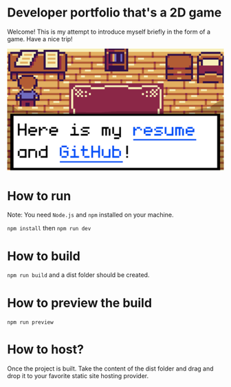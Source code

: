 # Developer portfolio that's a 2D game

Welcome! This is my attempt to introduce myself briefly in the form of a game. Have a nice trip!

![A screenshot of the project](./developerportfoliothumbnail.png)

# How to run

Note: You need `Node.js` and `npm` installed on your machine.

`npm install` then `npm run dev`

# How to build

`npm run build` and a dist folder should be created.

# How to preview the build

`npm run preview`

# How to host?

Once the project is built. Take the content of the dist folder and drag and drop it
to your favorite static site hosting provider.
